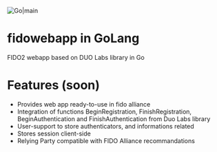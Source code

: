 ![Go|main](https://github.com/jdnob/fidowebapp/workflows/Go/badge.svg)

# fidowebapp in GoLang

FIDO2 webapp based on DUO Labs library in Go

# Features (soon)

* Provides web app ready-to-use in fido alliance
* Integration of functions BeginRegistration, FinishRegistration, BeginAuthentication and FinishAuthentication from Duo Labs library
* User-support to store authenticators, and informations related
* Stores session client-side
* Relying Party compatible with FIDO Alliance recommandations 
